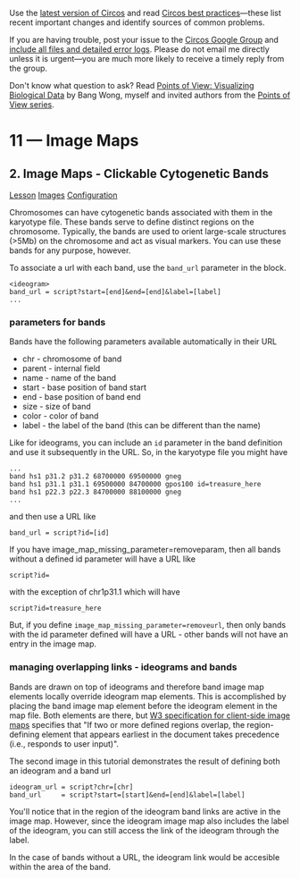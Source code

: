 Use the [latest version of Circos](/software/download/circos/) and read
[Circos best
practices](/documentation/tutorials/reference/best_practices/)—these list
recent important changes and identify sources of common problems.

If you are having trouble, post your issue to the [Circos Google
Group](https://groups.google.com/group/circos-data-visualization) and [include
all files and detailed error logs](/support/support/). Please do not email me
directly unless it is urgent—you are much more likely to receive a timely
reply from the group.

Don't know what question to ask? Read [Points of View: Visualizing Biological
Data](https://www.nature.com/nmeth/journal/v9/n12/full/nmeth.2258.html) by
Bang Wong, myself and invited authors from the [Points of View
series](https://mk.bcgsc.ca/pointsofview).

# 11 — Image Maps

## 2\. Image Maps - Clickable Cytogenetic Bands

[Lesson](/documentation/tutorials/image_maps/bands/lesson)
[Images](/documentation/tutorials/image_maps/bands/images)
[Configuration](/documentation/tutorials/image_maps/bands/configuration)

Chromosomes can have cytogenetic bands associated with them in the karyotype
file. These bands serve to define distinct regions on the chromosome.
Typically, the bands are used to orient large-scale structures (>5Mb) on the
chromosome and act as visual markers. You can use these bands for any purpose,
however.

To associate a url with each band, use the `band_url` parameter in the
<ideogram> block.

    
    
    <ideogram>
    band_url = script?start=[end]&end=[end]&label=[label]
    ...
    

### parameters for bands

Bands have the following parameters available automatically in their URL

  * chr - chromosome of band 
  * parent - internal field 
  * name - name of the band 
  * start - base position of band start 
  * end - base position of band end 
  * size - size of band 
  * color - color of band 
  * label - the label of the band (this can be different than the name) 

Like for ideograms, you can include an `id` parameter in the band definition
and use it subsequently in the URL. So, in the karyotype file you might have

    
    
    ...
    band hs1 p31.2 p31.2 68700000 69500000 gneg
    band hs1 p31.1 p31.1 69500000 84700000 gpos100 id=treasure_here
    band hs1 p22.3 p22.3 84700000 88100000 gneg
    ...
    

and then use a URL like

    
    
    band_url = script?id=[id]
    

If you have image_map_missing_parameter=removeparam, then all bands without a
defined id parameter will have a URL like

    
    
    script?id=
    

with the exception of chr1p31.1 which will have

    
    
    script?id=treasure_here
    

But, if you define `image_map_missing_parameter=removeurl`, then only bands
with the id parameter defined will have a URL - other bands will not have an
entry in the image map.

### managing overlapping links - ideograms and bands

Bands are drawn on top of ideograms and therefore band image map elements
locally override ideogram map elements. This is accomplished by placing the
band image map element before the ideogram element in the map file. Both
elements are there, but [W3 specification for client-side image
maps](https://www.w3.org/TR/REC-html40/struct/objects.html#h-13.6.1) specifies
that "If two or more defined regions overlap, the region-defining element that
appears earliest in the document takes precedence (i.e., responds to user
input)".

The second image in this tutorial demonstrates the result of defining both an
ideogram and a band url

    
    
    ideogram_url = script?chr=[chr]
    band_url     = script?start=[start]&end=[end]&label=[label]
    

You'll notice that in the region of the ideogram band links are active in the
image map. However, since the ideogram image map also includes the label of
the ideogram, you can still access the link of the ideogram through the label.

In the case of bands without a URL, the ideogram link would be accesible
within the area of the band.

